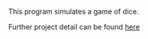 This program simulates a game of dice.

Further project detail can be found [here](http://media.wix.com/ugd/a1f009_df96fa8a590d4d9c8bf8c736a10d697b.pdf)
